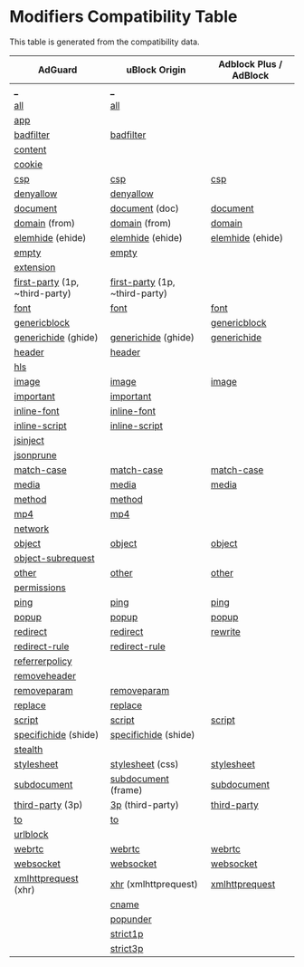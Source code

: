 <!-- markdownlint-disable MD013 MD033 -->
# Modifiers Compatibility Table

This table is generated from the compatibility data.

| AdGuard                                                                                                                | uBlock Origin                                                                                              | Adblock Plus / AdBlock                                                                                            |
| ---------------------------------------------------------------------------------------------------------------------- | ---------------------------------------------------------------------------------------------------------- | ----------------------------------------------------------------------------------------------------------------- |
| [_](https://adguard.app/kb/general/ad-filtering/create-own-filters/#noop-modifier)                                     | [_](https://github.com/gorhill/uBlock/wiki/Static-filter-syntax#_-aka-noop)                                |                                                                                                                   |
| [all](https://adguard.app/kb/general/ad-filtering/create-own-filters/#all-modifier)                                    | [all](https://github.com/gorhill/uBlock/wiki/Static-filter-syntax#all)                                     |                                                                                                                   |
| [app](https://adguard.app/kb/general/ad-filtering/create-own-filters/#app-modifier)                                    |                                                                                                            |                                                                                                                   |
| [badfilter](https://adguard.app/kb/general/ad-filtering/create-own-filters/#badfilter-modifier)                        | [badfilter](https://github.com/gorhill/uBlock/wiki/Static-filter-syntax#badfilter)                         |                                                                                                                   |
| [content](https://adguard.app/kb/general/ad-filtering/create-own-filters/#content-modifier)                            |                                                                                                            |                                                                                                                   |
| [cookie](https://adguard.app/kb/general/ad-filtering/create-own-filters/#cookie-modifier)                              |                                                                                                            |                                                                                                                   |
| [csp](https://adguard.app/kb/general/ad-filtering/create-own-filters/#csp-modifier)                                    | [csp](https://github.com/gorhill/uBlock/wiki/Static-filter-syntax#csp)                                     | [csp](https://help.adblockplus.org/hc/en-us/articles/360062733293-How-to-write-filters#content-security-policies) |
| [denyallow](https://adguard.app/kb/general/ad-filtering/create-own-filters/#denyallow-modifier)                        | [denyallow](https://github.com/gorhill/uBlock/wiki/Static-filter-syntax#denyallow)                         |                                                                                                                   |
| [document](https://adguard.app/kb/general/ad-filtering/create-own-filters/#document-modifier)                          | [document](https://github.com/gorhill/uBlock/wiki/Static-filter-syntax#document) (doc)                     | [document](https://help.adblockplus.org/hc/en-us/articles/360062733293-How-to-write-filters#allowlist)            |
| [domain](https://adguard.app/kb/general/ad-filtering/create-own-filters/#domain-modifier) (from)                       | [domain](https://github.com/gorhill/uBlock/wiki/Static-filter-syntax#from) (from)                          | [domain](https://help.adblockplus.org/hc/en-us/articles/360062733293-How-to-write-filters#domain-restrictions)    |
| [elemhide](https://adguard.app/kb/general/ad-filtering/create-own-filters/#elemhide-modifier) (ehide)                  | [elemhide](https://github.com/gorhill/uBlock/wiki/Static-filter-syntax#elemhide-1) (ehide)                 | [elemhide](https://help.adblockplus.org/hc/en-us/articles/360062733293-How-to-write-filters#type-options) (ehide) |
| [empty](https://adguard.app/kb/general/ad-filtering/create-own-filters/#empty-modifier)                                | [empty](https://github.com/gorhill/uBlock/wiki/Static-filter-syntax#empty)                                 |                                                                                                                   |
| [extension](https://adguard.app/kb/general/ad-filtering/create-own-filters/#extension-modifier)                        |                                                                                                            |                                                                                                                   |
| [first-party](https://adguard.app/kb/general/ad-filtering/create-own-filters/#third-party-modifier) (1p, ~third-party) | [first-party](https://github.com/gorhill/uBlock/wiki/Static-filter-syntax#1p) (1p, ~third-party)           |                                                                                                                   |
| [font](https://adguard.app/kb/general/ad-filtering/create-own-filters/#font-modifier)                                  | [font](https://help.adblockplus.org/hc/en-us/articles/360062733293#options)                                | [font](https://help.adblockplus.org/hc/en-us/articles/360062733293#options)                                       |
| [genericblock](https://adguard.app/kb/general/ad-filtering/create-own-filters/#genericblock-modifier)                  |                                                                                                            | [genericblock](https://help.adblockplus.org/hc/en-us/articles/360062733293-How-to-write-filters#type-options)     |
| [generichide](https://adguard.app/kb/general/ad-filtering/create-own-filters/#generichide-modifier) (ghide)            | [generichide](https://github.com/gorhill/uBlock/wiki/Static-filter-syntax#generichide) (ghide)             | [generichide](https://help.adblockplus.org/hc/en-us/articles/360062733293-How-to-write-filters#type-options)      |
| [header](https://adguard.app/kb/general/ad-filtering/create-own-filters/#header-modifier)                              | [header](https://github.com/gorhill/uBlock/wiki/Static-filter-syntax#header)                               |                                                                                                                   |
| [hls](https://adguard.app/kb/general/ad-filtering/create-own-filters/#hls-modifier)                                    |                                                                                                            |                                                                                                                   |
| [image](https://adguard.app/kb/general/ad-filtering/create-own-filters/#image-modifier)                                | [image](https://help.adblockplus.org/hc/en-us/articles/360062733293#options)                               | [image](https://help.adblockplus.org/hc/en-us/articles/360062733293#options)                                      |
| [important](https://adguard.app/kb/general/ad-filtering/create-own-filters/#important-modifier)                        | [important](https://github.com/gorhill/uBlock/wiki/Static-filter-syntax#important)                         |                                                                                                                   |
| [inline-font](https://adguard.app/kb/general/ad-filtering/create-own-filters/#inline-font-modifier)                    | [inline-font](https://github.com/gorhill/uBlock/wiki/Static-filter-syntax#inline-font)                     |                                                                                                                   |
| [inline-script](https://adguard.app/kb/general/ad-filtering/create-own-filters/#inline-script-modifier)                | [inline-script](https://github.com/gorhill/uBlock/wiki/Static-filter-syntax#inline-script)                 |                                                                                                                   |
| [jsinject](https://adguard.app/kb/general/ad-filtering/create-own-filters/#jsinject-modifier)                          |                                                                                                            |                                                                                                                   |
| [jsonprune](https://adguard.app/kb/general/ad-filtering/create-own-filters/#jsonprune-modifier)                        |                                                                                                            |                                                                                                                   |
| [match-case](https://adguard.app/kb/general/ad-filtering/create-own-filters/#match-case-modifier)                      | [match-case](https://github.com/gorhill/uBlock/wiki/Static-filter-syntax#match-case)                       | [match-case](https://help.adblockplus.org/hc/en-us/articles/360062733293-How-to-write-filters#type-options)       |
| [media](https://adguard.app/kb/general/ad-filtering/create-own-filters/#media-modifier)                                | [media](https://help.adblockplus.org/hc/en-us/articles/360062733293#options)                               | [media](https://help.adblockplus.org/hc/en-us/articles/360062733293#options)                                      |
| [method](https://adguard.app/kb/general/ad-filtering/create-own-filters/#method-modifier)                              | [method](https://github.com/gorhill/uBlock/wiki/Static-filter-syntax#method)                               |                                                                                                                   |
| [mp4](https://adguard.app/kb/general/ad-filtering/create-own-filters/#mp4-modifier)                                    | [mp4](https://github.com/gorhill/uBlock/wiki/Static-filter-syntax#mp4)                                     |                                                                                                                   |
| [network](https://adguard.app/kb/general/ad-filtering/create-own-filters/#network-modifier)                            |                                                                                                            |                                                                                                                   |
| [object](https://adguard.app/kb/general/ad-filtering/create-own-filters/#object-modifier)                              | [object](https://help.adblockplus.org/hc/en-us/articles/360062733293-How-to-write-filters#type-options)    | [object](https://help.adblockplus.org/hc/en-us/articles/360062733293-How-to-write-filters#type-options)           |
| [object-subrequest](https://adguard.app/kb/general/ad-filtering/create-own-filters/#object-subrequest-modifier)        |                                                                                                            |                                                                                                                   |
| [other](https://adguard.app/kb/general/ad-filtering/create-own-filters/#other-modifier)                                | [other](https://help.adblockplus.org/hc/en-us/articles/360062733293-How-to-write-filters#type-options)     | [other](https://help.adblockplus.org/hc/en-us/articles/360062733293-How-to-write-filters#type-options)            |
| [permissions](https://adguard.app/kb/general/ad-filtering/create-own-filters/#permissions-modifier)                    |                                                                                                            |                                                                                                                   |
| [ping](https://adguard.app/kb/general/ad-filtering/create-own-filters/#ping-modifier)                                  | [ping](https://help.adblockplus.org/hc/en-us/articles/360062733293-How-to-write-filters#type-options)      | [ping](https://help.adblockplus.org/hc/en-us/articles/360062733293-How-to-write-filters#type-options)             |
| [popup](https://adguard.app/kb/general/ad-filtering/create-own-filters/#popup-modifier)                                | [popup](https://help.adblockplus.org/hc/en-us/articles/360062733293-How-to-write-filters#type-options)     | [popup](https://help.adblockplus.org/hc/en-us/articles/360062733293-How-to-write-filters#type-options)            |
| [redirect](https://adguard.app/kb/general/ad-filtering/create-own-filters/#redirect-modifier)                          | [redirect](https://github.com/gorhill/uBlock/wiki/Static-filter-syntax#redirect)                           | [rewrite](https://help.adblockplus.org/hc/en-us/articles/360062733293#rewrite)                                    |
| [redirect-rule](https://adguard.app/kb/general/ad-filtering/create-own-filters/#redirect-rule-modifier)                | [redirect-rule](https://github.com/gorhill/uBlock/wiki/Static-filter-syntax#redirect-rule)                 |                                                                                                                   |
| [referrerpolicy](https://adguard.app/kb/general/ad-filtering/create-own-filters/#referrerpolicy-modifier)              |                                                                                                            |                                                                                                                   |
| [removeheader](https://adguard.app/kb/general/ad-filtering/create-own-filters/#removeheader-modifier)                  |                                                                                                            |                                                                                                                   |
| [removeparam](https://adguard.app/kb/general/ad-filtering/create-own-filters/#removeparam-modifier)                    | [removeparam](https://github.com/gorhill/uBlock/wiki/Static-filter-syntax#removeparam)                     |                                                                                                                   |
| [replace](https://adguard.app/kb/general/ad-filtering/create-own-filters/#replace-modifier)                            | [replace](https://github.com/gorhill/uBlock/wiki/Static-filter-syntax#replace)                             |                                                                                                                   |
| [script](https://adguard.app/kb/general/ad-filtering/create-own-filters/#script-modifier)                              | [script](https://help.adblockplus.org/hc/en-us/articles/360062733293#options)                              | [script](https://help.adblockplus.org/hc/en-us/articles/360062733293-How-to-write-filters#type-options)           |
| [specifichide](https://adguard.app/kb/general/ad-filtering/create-own-filters/#specifichide-modifier) (shide)          | [specifichide](https://github.com/gorhill/uBlock/wiki/Static-filter-syntax#specifichide) (shide)           |                                                                                                                   |
| [stealth](https://adguard.app/kb/general/ad-filtering/create-own-filters/#stealth-modifier)                            |                                                                                                            |                                                                                                                   |
| [stylesheet](https://adguard.app/kb/general/ad-filtering/create-own-filters/#stylesheet-modifier)                      | [stylesheet](https://github.com/gorhill/uBlock/wiki/Static-filter-syntax#css) (css)                        | [stylesheet](https://help.adblockplus.org/hc/en-us/articles/360062733293-How-to-write-filters#type-options)       |
| [subdocument](https://adguard.app/kb/general/ad-filtering/create-own-filters/#subdocument-modifier)                    | [subdocument](https://github.com/gorhill/uBlock/wiki/Static-filter-syntax#frame) (frame)                   | [subdocument](https://help.adblockplus.org/hc/en-us/articles/360062733293-How-to-write-filters#type-options)      |
| [third-party](https://adguard.app/kb/general/ad-filtering/create-own-filters/#third-party-modifier) (3p)               | [3p](https://github.com/gorhill/uBlock/wiki/Static-filter-syntax#3p) (third-party)                         | [third-party](https://help.adblockplus.org/hc/en-us/articles/360062733293#party-requests)                         |
| [to](https://adguard.com/kb/general/ad-filtering/create-own-filters/#to-modifier)                                      | [to](https://github.com/gorhill/uBlock/wiki/Static-filter-syntax#to)                                       |                                                                                                                   |
| [urlblock](https://adguard.app/kb/general/ad-filtering/create-own-filters/#urlblock-modifier)                          |                                                                                                            |                                                                                                                   |
| [webrtc](https://adguard.app/kb/general/ad-filtering/create-own-filters/#webrtc-modifier)                              | [webrtc](https://github.com/gorhill/uBlock/wiki/Static-filter-syntax)                                      | [webrtc](https://help.adblockplus.org/hc/en-us/articles/360062733293-How-to-write-filters#type-options)           |
| [websocket](https://adguard.app/kb/general/ad-filtering/create-own-filters/#websocket-modifier)                        | [websocket](https://help.adblockplus.org/hc/en-us/articles/360062733293-How-to-write-filters#type-options) | [websocket](https://help.adblockplus.org/hc/en-us/articles/360062733293-How-to-write-filters#type-options)        |
| [xmlhttprequest](https://adguard.app/kb/general/ad-filtering/create-own-filters/#xmlhttprequest-modifier) (xhr)        | [xhr](https://github.com/gorhill/uBlock/wiki/Static-filter-syntax#xhr) (xmlhttprequest)                    | [xmlhttprequest](https://help.adblockplus.org/hc/en-us/articles/360062733293-How-to-write-filters#type-options)   |
|                                                                                                                        | [cname](https://github.com/gorhill/uBlock/wiki/Static-filter-syntax#cname)                                 |                                                                                                                   |
|                                                                                                                        | [popunder](https://github.com/gorhill/uBlock/wiki/Static-filter-syntax#popunder)                           |                                                                                                                   |
|                                                                                                                        | [strict1p](https://github.com/gorhill/uBlock/wiki/Static-filter-syntax#strict1p)                           |                                                                                                                   |
|                                                                                                                        | [strict3p](https://github.com/gorhill/uBlock/wiki/Static-filter-syntax#strict3p)                           |                                                                                                                   |
